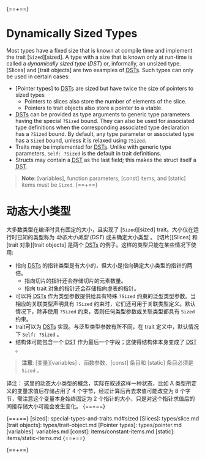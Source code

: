 {==+==}
# Dynamically Sized Types

Most types have a fixed size that is known at compile time and implement the
trait [`Sized`][sized]. A type with a size that is known only at run-time is
called a _dynamically sized type_ (_DST_) or, informally, an unsized type.
[Slices] and [trait objects] are two examples of <abbr title="dynamically sized
types">DSTs</abbr>. Such types can only be used in certain cases:

* [Pointer types] to <abbr title="dynamically sized types">DSTs</abbr> are
  sized but have twice the size of pointers to sized types
    * Pointers to slices also store the number of elements of the slice.
    * Pointers to trait objects also store a pointer to a vtable.
* <abbr title="dynamically sized types">DSTs</abbr> can be provided as
  type arguments to generic type parameters having the special `?Sized` bound.
  They can also be used for associated type definitions when the corresponding associated type declaration has a `?Sized` bound.
  By default, any type parameter or associated type has a `Sized` bound, unless it is relaxed using `?Sized`.
* Traits may be implemented for <abbr title="dynamically sized
  types">DSTs</abbr>.
  Unlike with generic type parameters, `Self: ?Sized` is the default in trait definitions.
* Structs may contain a <abbr title="dynamically sized type">DST</abbr> as the
  last field; this makes the struct itself a
  <abbr title="dynamically sized type">DST</abbr>.

> **Note**: [variables], function parameters, [const] items, and [static] items must be
`Sized`.
{==+==}
# 动态大小类型

大多数类型在编译时具有固定的大小，且实现了 [`Sized`][sized] trait。大小仅在运行时已知的类型称为 _动态大小类型_ (_DST_) 或未确定大小类型 。
[切片][Slices] 和 [trait 对象][trait objects] 是两个 <abbr title="动态大小类型">DSTs</abbr> 的例子。这样的类型只能在某些情况下使用: 

* 指向 <abbr title="动态大小类型">DSTs</abbr> 的指针类型是有大小的，但大小是指向确定大小类型的指针的两倍。
    * 指向切片的指针还会存储切片的元素数量。
    * 指向 trait 对象的指针还会存储指向虚表的指针。
* 可以将 <abbr title="动态大小类型">DSTs</abbr> 作为类型参数提供给具有特殊 `?Sized` 约束的泛型类型参数。当相应的关联类型声明具有 `?Sized` 约束时，它们还可用于关联类型定义。默认情况下，除非使用 `?Sized` 约束，否则任何类型参数或关联类型都具有 `Sized` 约束。
* trait可以为 <abbr title="动态大小类型">DSTs</abbr> 实现。与泛型类型参数有所不同，在 trait 定义中，默认情况下 `Self: ?Sized` 。
* 结构体可能包含一个 <abbr title="动态大小类型">DST</abbr> 作为最后一个字段；这使得结构体本身变成了 <abbr title="动态大小类型">DST</abbr> 。

> **注意**: [变量][variables] 、函数参数、[const] 条目和 [static] 条目必须是 `Sized` 。

译注： 这里的动态大小类型的概念，实际在叙述这样一种状态，比如 A 类型所定义的变量求值后存储占用了 4 个字节，经过计算后再去求值可能改变为 8 个字节，需注意这个变量本身始终固定为 2 个指针的大小，只是对这个指针求值后的间接存储大小可能会发生变化。
{==+==}


{==+==}
[sized]: special-types-and-traits.md#sized
[Slices]: types/slice.md
[trait objects]: types/trait-object.md
[Pointer types]: types/pointer.md
[variables]: variables.md
[const]: items/constant-items.md
[static]: items/static-items.md
{==+==}

{==+==}